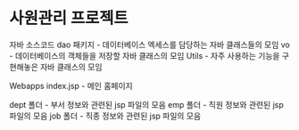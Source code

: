 <h1>사원관리 프로젝트</h1>

자바 소스코드
dao 패키지 - 데이터베이스 엑세스를 담당하는 자바 클래스들의 모임
vo - 데이터베이스의 객체들을 저장할 자바 클래스의 모임
Utils - 자주 사용하는 기능을 구현해놓은 자바 클래스의 모임

Webapps 
index.jsp - 메인 홈페이지

dept 폴더 - 부서 정보와 관련된 jsp 파일의 모음
emp 폴더 - 직원 정보와 관련된 jsp 파일의 모음
job 폴더 - 직종 정보와 관련된 jsp 파일의 모음
